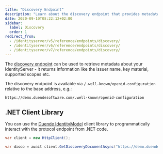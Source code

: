 ```yaml
---
title: "Discovery Endpoint"
description: "Learn about the discovery endpoint that provides metadata about your IdentityServer configuration, including issuer name, key material, and supported scopes."
date: 2020-09-10T08:22:12+02:00
sidebar:
  label: Discovery
  order: 1
redirect_from:
  - /identityserver/v5/reference/endpoints/discovery/
  - /identityserver/v6/reference/endpoints/discovery/
  - /identityserver/v7/reference/endpoints/discovery/
---
```


The [discovery endpoint](https://openid.net/specs/openid-connect-discovery-1_0.html) can be used to retrieve metadata
about your IdentityServer - it returns information like the issuer name, key material, supported scopes etc.

The discovery endpoint is available via `/.well-known/openid-configuration` relative to the base address, e.g.:

    https://demo.duendesoftware.com/.well-known/openid-configuration

## .NET Client Library

You can use the [Duende IdentityModel](../../../identitymodel) client library to programmatically interact with
the protocol endpoint from .NET code.

```cs
var client = new HttpClient();

var disco = await client.GetDiscoveryDocumentAsync("https://demo.duendesoftware.com");
```
